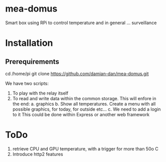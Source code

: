 # mea-domus
Smart box using RPi to control temperature and in general ... surveillance
# Installation
## Prerequirements

 cd /home/pi
 git clone https://github.com/damian-dan/mea-domus.git
 
We have two scripts:
1. To play with the relay itself
2. To read and write data within the common storage. This will enfore in the end:
    a. graphics
    b. Show all temperatures. Create a menu with all possible graphics, for today, for outside etc...
    c. We need to add a login to it
    This could be done within Express or another web framework
    
# ToDo
1. retrieve CPU and GPU temperature, with a trigger for more than 50o C
2. Introduce http2 features


